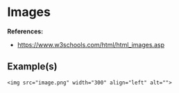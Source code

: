 # Images

**References:**
- https://www.w3schools.com/html/html_images.asp

## Example(s)

~~~~
<img src="image.png" width="300" align="left" alt="">
~~~~
